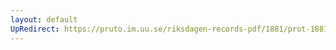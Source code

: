 ```yaml
---
layout: default
UpRedirect: https://pruto.im.uu.se/riksdagen-records-pdf/1881/prot-1881--ak--004/prot-1881--ak--004_003.pdf
---
```

